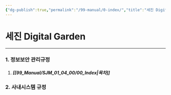 ```yaml
---
{"dg-publish":true,"permalink":"/99-manual/0-index/","title":"세진 Digital Garden","tags":["규정","gardenEntry","gardenEntry","gardenEntry","gardenEntry","gardenEntry","gardenEntry","gardenEntry","gardenEntry","gardenEntry","gardenEntry","gardenEntry","gardenEntry","gardenEntry","gardenEntry","gardenEntry","gardenEntry","gardenEntry","gardenEntry","gardenEntry","gardenEntry","gardenEntry","gardenEntry","gardenEntry","gardenEntry","gardenEntry","gardenEntry","gardenEntry"],"noteIcon":"","created":"","updated":""}
---
```


# 세진 Digital Garden

---
### 1. 정보보안 관리규정
1. ##### [[99_Manual/SJM_01_04_00/00_Index\|목차]]
### 2. 사내시스템 규정
